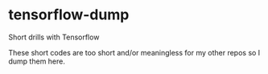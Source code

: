 # tensorflow-dump
Short drills with Tensorflow

These short codes are too short and/or meaningless for my other repos so I dump them here.
